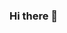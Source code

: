### Hi there 👋

<!--
**muhammaddzaky/muhammaddzaky** is a ✨ _special_ ✨ repository because its `README.md` (this file) appears on your GitHub profile.

Here are some ideas to get you started:
Imagination is more important than knowledge.
For knowledge is limited, whereas imagination embraces the entire world,
stimulating progress, giving birth to evolution.
